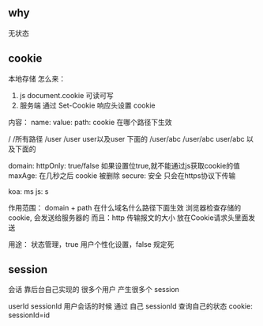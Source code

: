 ## why

无状态

## cookie

本地存储
怎么来：
1. js document.cookie 可读可写
2. 服务端 通过 Set-Cookie 响应头设置 cookie


内容：
name:
value:
path: cookie 在哪个路径下生效

/             /所有路径
/user         /user user以及user 下面的
/user/abc     /user/abc user/abc 以及下面的

domain:
httpOnly: true/false 如果设置位true,就不能通过js获取cookie的值
maxAge: 在几秒之后 cookie 被删除
secure: 安全 只会在https协议下传输

koa: ms  js: s

作用范围：
domain + path
在什么域名什么路径下面生效
浏览器检查存储的cookie, 会发送给服务器的
而且：http 传输报文的大小
放在Cookie请求头里面发送

用途：
状态管理，true
用户个性化设置，false
规定死

## session
会话
靠后台自己实现的
很多个用户 产生很多个 session

userId
sessionId 用户会话的时候 通过 自己 sessionId 查询自己的状态
cookie: sessionId=id 
